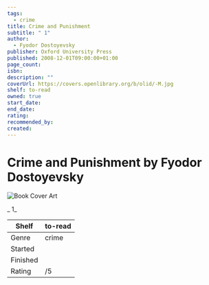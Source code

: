 ```yaml
---
tags:
  - crime
title: Crime and Punishment
subtitle: " 1"
author:
  - Fyodor Dostoyevsky
publisher: Oxford University Press
published: 2008-12-01T09:00:00+01:00
page_count: 
isbn: 
description: ""
coverUrl: https://covers.openlibrary.org/b/olid/-M.jpg
shelf: to-read
owned: true
start_date: 
end_date: 
rating: 
recommended_by: 
created: 
---
```


# Crime and Punishment by Fyodor Dostoyevsky

![Book Cover Art](https://covers.openlibrary.org/b/olid/-M.jpg)

_ 1_

| Shelf | to-read |
| --- | --- |
| Genre | crime |
| Started |  |
| Finished |  |
| Rating | /5 |

